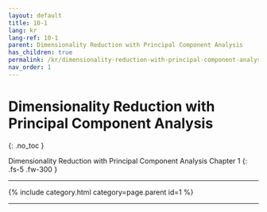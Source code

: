 ```yaml
---
layout: default
title: 10-1
lang: kr
lang-ref: 10-1
parent: Dimensionality Reduction with Principal Component Analysis
has_children: true
permalink: /kr/dimensionality-reduction-with-principal-component-analysis/10-1
nav_order: 1
---
```


# Dimensionality Reduction with Principal Component Analysis
{: .no_toc }


Dimensionality Reduction with Principal Component Analysis Chapter 1
{: .fs-5 .fw-300 }

---

{% include category.html category=page.parent id=1 %}

---

